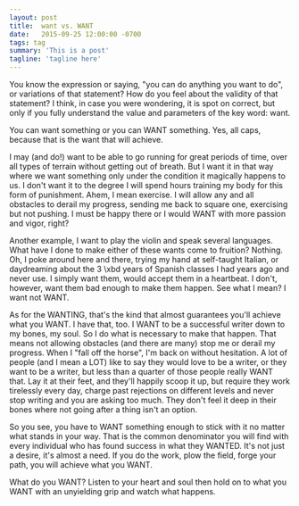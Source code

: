 ```yaml
---
layout: post
title:  want vs. WANT
date:   2015-09-25 12:00:00 -0700
tags: tag
summary: 'This is a post'
tagline: 'tagline here'
---
```


You know the expression or saying, "you can do anything you want to do", or variations of that statement? How do you feel about the validity of that statement? I think, in case you were wondering, it is spot on correct, but only if you fully understand the value and parameters of the key word: want.

You can want something or you can WANT something. Yes, all caps, because that is the want that will achieve.

I may (and do!) want to be able to go running for great periods of time, over all types of terrain without getting out of breath. But I want it in that way where we want something only under the condition it magically happens to us. I don't want it to the degree I will spend hours training my body for this form of punishment. Ahem, I mean exercise. I will allow any and all obstacles to derail my progress, sending me back to square one, exercising but not pushing. I must be happy there or I would WANT with more passion and vigor, right?

Another example, I want to play the violin and speak several languages. What have I done to make either of these wants come to fruition? Nothing. Oh, I poke around here and there, trying my hand at self-taught Italian, or daydreaming about the 3 \xbd years of Spanish classes I had years ago and never use. I simply want them, would accept them in a heartbeat. I don't, however, want them bad enough to make them happen. See what I mean? I want not WANT.

As for the WANTING, that's the kind that almost guarantees you'll achieve what you WANT. I have that, too. I WANT to be a successful writer down to my bones, my soul. So I do what is necessary to make that happen. That means not allowing obstacles (and there are many) stop me or derail my progress. When I "fall off the horse", I'm back on without hesitation. A lot of people (and I mean a LOT) like to say they would love to be a writer, or they want to be a writer, but less than a quarter of those people really WANT that. Lay it at their feet, and they'll happily scoop it up, but require they work tirelessly every day, charge past rejections on different levels and never stop writing and you are asking too much. They don't feel it deep in their bones where not going after a thing isn't an option.

So you see, you have to WANT something enough to stick with it no matter what stands in your way. That is the common denominator you will find with every individual who has found success in what they WANTED. It's not just a desire, it's almost a need. If you do the work, plow the field, forge your path, you will achieve what you WANT.

What do you WANT? Listen to your heart and soul then hold on to what you WANT with an unyielding grip and watch what happens.